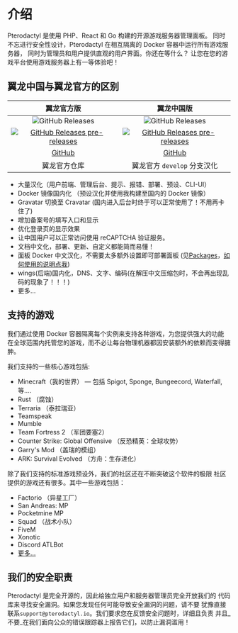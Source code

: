 # 介绍
Pterodactyl 是使用 PHP、React 和 Go 构建的开源游戏服务器管理面板。
同时不忘进行安全性设计，Pterodactyl 在相互隔离的 Docker 容器中运行所有游戏服务器，
同时为管理员和用户提供直观的用户界面。你还在等什么？ 让您在您的游戏平台使用游戏服务器上有一等体验吧！

## 翼龙中国与翼龙官方的区别

|  **翼龙官方版**  |  **翼龙中国版**  |
|:--------------:|:--------------:|
|  ![GitHub Releases](https://img.shields.io/github/v/release/pterodactyl/panel?style=for-the-badge&logo=appveyor&label=最新发布版本)  | ![GitHub Releases](https://img.shields.io/github/v/release/pterodactyl-china/panel?style=for-the-badge&logo=appveyor&label=最新发布版本)  |
| [![GitHub Releases pre-releases](https://img.shields.io/github/v/tag/pterodactyl/panel?display_name=tag&include_prereleases&style=for-the-badge&logo=appveyor&label=最新预发布版本)](https://github.com/pterodactyl/panel/releases) | [![GitHub Releases pre-releases](https://img.shields.io/github/v/tag/pterodactyl-china/panel?display_name=tag&include_prereleases&style=for-the-badge&logo=appveyor&label=最新预发布版本)](https://github.com/pterodactyl-china/panel/releases) |
| [GitHub](https://github.com/pterodactyl/panel) | [GitHub](https://github.com/pterodactyl-china/panel) |
| 翼龙官方仓库 | 翼龙官方 `develop` 分支汉化 |

* 大量汉化（用户前端、管理后台、提示、报错、部署、预设、CLI-UI）
* Docker 镜像国内化 （预设汉化并使用我构建至国内的 Docker 镜像）
* Gravatar 切换至 Cravatar (国内进入后台时终于可以正常使用了！不用再卡住了)
* 增加备案号的填写入口和显示
* 优化登录页的显示效果
* 让中国用户可以正常访问使用 reCAPTCHA 验证服务。
* 文档中文化，部署、更新、自定义都能简而易懂！
* 面板 Docker 中文汉化，不需要太多额外设置即可部署面板 (见[Packages](https://github.com/pterodactyl-china/panel/pkgs/container/panel)，[如何使用的说明点我](https://github.com/pterodactyl-china/panel/blob/develop/.github/docker/README.md))
* wings(后端)国内化，DNS、文字、编码(在解压中文压缩包时，不会再出现乱码的现象了！！！)
* 更多...

## 支持的游戏
我们通过使用 Docker 容器隔离每个实例来支持各种游戏，为您提供强大的功能
在全球范围内托管您的游戏，而不必让每台物理机器都因安装额外的依赖而变得臃肿。

我们支持的一些核心游戏包括:

* Minecraft（我的世界） — 包括 Spigot, Sponge, Bungeecord, Waterfall, 等....
* Rust （腐蚀）
* Terraria （泰拉瑞亚）
* Teamspeak
* Mumble
* Team Fortress 2 （军团要塞2）
* Counter Strike: Global Offensive （反恐精英：全球攻势）
* Garry's Mod （盖瑞的模组）
* ARK: Survival Evolved （方舟：生存进化）

除了我们支持的标准游戏预设外，我们的社区还在不断突破这个软件的极限
社区提供的游戏还有很多。其中一些游戏包括：

* Factorio （异星工厂）
* San Andreas: MP
* Pocketmine MP
* Squad （战术小队）
* FiveM
* Xonotic
* Discord ATLBot
* [更多...](https://github.com/parkervcp/eggs)

## 我们的安全职责
Pterodactyl 是完全开源的，因此给独立用户和服务器管理员完全开放我们的
代码库来寻找安全漏洞。如果您发现任何可能导致安全漏洞的问题，请不要
犹豫直接联系`support@pterodactyl.io`。我们要求您在反馈安全问题时，详细且负责
并且_不要_在我们面向公众的错误跟踪器上报告它们，以防止漏洞滥用！

